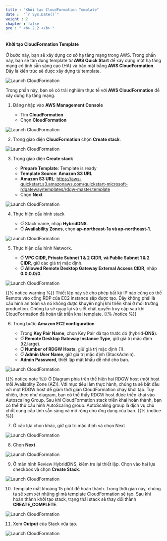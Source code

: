 ```yaml
---
title : "Khởi tạo CloudFormation Template"
date :  "`r Sys.Date()`" 
weight : 2
chapter : false
pre : " <b> 2.2 </b> "
---
```


#### Khởi tạo CloudFormation Template

Ở bước này, bạn sẽ xây dựng cơ sở hạ tầng mạng trong AWS. Trong phần này, bạn sẽ tận dụng template từ **AWS Quick Start** để xây dựng một hạ tầng mạng có tính sẵn sàng cao (HA) và bảo mật bằng **AWS CloudFormation**. Đây là kiến trúc sẽ được xây dựng từ template.

![Launch CloudFormation](/images/2-Pre/0002.png?featherlight=false&width=45pc)

Trong phần này, bạn sẽ có trải nghiệm thực tế với **AWS CloudFormation** để xây dựng hạ tầng mạng.

1. Đăng nhập vào **AWS Management Console**


    - Tìm **CloudFormation**
    - Chọn **CloudFormation**

![Launch CloudFormation](/images/2.2-LaunchCloudFormation/0001.png?featherlight=false&width=90pc)

2. Trong giao diện **CloudFormation** chọn **Create stack**.

![Launch CloudFormation](/images/2.2-LaunchCloudFormation/0002.png?featherlight=false&width=90pc)

3. Trong giao diện **Create stack**

   - **Prepare Template**: Template is ready
   - **Template Source**: **Amazon S3 URL**
   - **Amazon S3 URL**: https://aws-quickstart.s3.amazonaws.com/quickstart-microsoft-rdgateway/templates/rdgw-master.template
   - Chọn **Next**

![Launch CloudFormation](/images/2.2-LaunchCloudFormation/0003.png?featherlight=false&width=90pc)

4. Thực hiện cấu hình stack

   - Ở Stack name, nhập **HybridDNS**.
   - Ở **Availability Zones**, chọn **ap-northeast-1a và ap-northeast-1**.

![Launch CloudFormation](/images/2.2-LaunchCloudFormation/0004.png?featherlight=false&width=90pc)

5. Thực hiện cấu hình Network.

   - Ở **VPC CIDR, Private Subnet 1 & 2 CIDR, và Public Subnet 1 & 2 CIDR**, giữ các giá trị mặc định.
   - Ở **Allowed Remote Desktop Gateway External Access CIDR**, nhập **0.0.0.0/0**.

![Launch CloudFormation](/images/2.2-LaunchCloudFormation/0005.png?featherlight=false&width=90pc)

{{% notice warning %}}
Thiết lập này sẽ cho phép bất kỳ IP nào cũng có thể Remote vào cổng RDP của EC2 instance sắp được tạo. Đây không phải là cấu hình an toàn và nó không được khuyến nghị khi triển khai ở môi trường production. Chúng ta sẽ quay lại và siết chặt quyền truy cập sau khi CloudFormation đã hoàn tất triển khai template.
{{% /notice %}}


6. Trong bước **Amazon EC2 configuration**

   - Trong **Key Pair Name**, chọn Key Pair đã tạo trước đó (hybrid-**DNS**).
   - Ở **Remote Desktop Gateway Instance Type**, giữ giá trị mặc định (t2.large).
   - Ở **Number of RDGW Hosts**, giữ giá trị mặc định (1).
   - Ở **Admin User Name**, giữ giá trị mặc định (StackAdmin).
   - **Admin Password**, thiết lập mật khẩu dễ nhớ cho bạn.

![Launch CloudFormation](/images/2.2-LaunchCloudFormation/0006.png?featherlight=false&width=90pc)

{{% notice note %}}
Ở Diagram phía trên thể hiện hai RDGW host (một host mỗi Availablity Zone (AZ)).
Với mục tiêu làm thực hành, chúng ta sẽ bắt đầu với một RDGW host để giảm thời gian CloudFormation chạy khởi tạo. Tuy nhiên, theo như diagram, bạn có thể thấy RDGW host được triển khai vào Autoscaling Group. Sau khi CloudFormation stack triển khai hoàn thành, bạn có thể thử cấu hình AutoScaling group. AutoScaling group là dịch vụ chủ chốt cung cấp tính sẵn sàng và mở rộng cho ứng dụng của bạn.
{{% /notice %}}

7. Ở các lựa chọn khác, giữ giá trị mặc định và chọn Next

![Launch CloudFormation](/images/2.2-LaunchCloudFormation/0007.png?featherlight=false&width=90pc)

8. Chọn **Next**

![Launch CloudFormation](/images/2.2-LaunchCloudFormation/0008.png?featherlight=false&width=90pc)

9. Ở màn hình Review HybridDNS, kiểm tra lại thiết lập. Chọn vào hai lựa checkbox và chọn **Create Stack**.

![Launch CloudFormation](/images/2.2-LaunchCloudFormation/0009.png?featherlight=false&width=90pc)

10. Template mất khoảng 15 phút để hoàn thành. Trong thời gian này, chúng ta sẽ xem xét những gì mà template CloudFormation sẽ tạo. Sau khi hoàn thành khởi tạo stack, trạng thái stack sẽ thay đổi thành **CREATE_COMPLETE**.

![Launch CloudFormation](/images/2.2-LaunchCloudFormation/00010.png?featherlight=false&width=90pc)

11. Xem **Output** của Stack vừa tạo.

![Launch CloudFormation](/images/2.2-LaunchCloudFormation/00011.png?featherlight=false&width=90pc)


